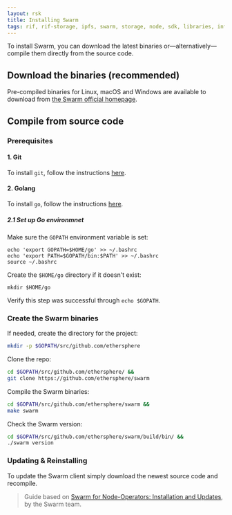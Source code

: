 ```yaml
---
layout: rsk
title: Installing Swarm
tags: rif, rif-storage, ipfs, swarm, storage, node, sdk, libraries, infrastructure, protocols, mvp, design, rbtc, defi, decentralized, quick-start, guides, tutorial, networks, dapps, tools, rsk, ethereum, smart-contracts, install, get-started, how-to, mainnet, testnet, contracts, wallets, web3, crypto
---
```


To install Swarm, you can download the latest binaries or—alternatively—compile them directly from the source code.


## Download the binaries (recommended)

Pre-compiled binaries for Linux, macOS and Windows are available to download from [the Swarm official homepage](https://swarm-gateways.net/bzz:/swarm.eth/downloads/).


## Compile from source code

### Prerequisites

#### 1. Git

To install `git`, follow the instructions [here](https://git-scm.com/downloads).

#### 2. Golang

To install `go`, follow the instructions [here](https://golang.org/doc/install).

##### 2.1 Set up Go environmnet

Make sure the `GOPATH` environment variable is set:

```shell
echo 'export GOPATH=$HOME/go' >> ~/.bashrc
echo 'export PATH=$GOPATH/bin:$PATH' >> ~/.bashrc
source ~/.bashrc
```

Create the `$HOME/go` directory if it doesn't exist:

```shell
mkdir $HOME/go
```

Verify this step was successful through `echo $GOPATH`.

### Create the Swarm binaries

If needed, create the directory for the project:

```sh
mkdir -p $GOPATH/src/github.com/ethersphere
```

Clone the repo:

```sh
cd $GOPATH/src/github.com/ethersphere/ &&
git clone https://github.com/ethersphere/swarm
```

Compile the Swarm binaries:

```sh
cd $GOPATH/src/github.com/ethersphere/swarm &&
make swarm
```

Check the Swarm version:

```sh
cd $GOPATH/src/github.com/ethersphere/swarm/build/bin/ &&
./swarm version
```

### Updating & Reinstalling

To update the Swarm client simply download the newest source code and recompile.


> Guide based on [Swarm for Node-Operators: Installation and Updates](https://swarm-guide.readthedocs.io/en/latest/node_operator.html#installation-and-updates), by the Swarm team.
